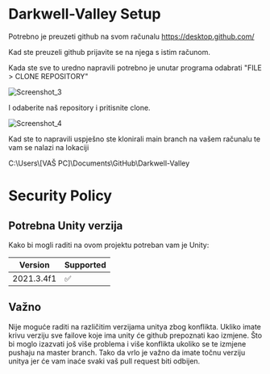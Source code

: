 # Darkwell-Valley Setup

Potrebno je preuzeti github na svom računalu 
          https://desktop.github.com/
          
Kad ste preuzeli github prijavite se na njega s istim računom.

Kada ste sve to uredno napravili potrebno je unutar programa odabrati "FILE > CLONE REPOSITORY"

![Screenshot_3](https://user-images.githubusercontent.com/29728342/196375902-9bcdbf30-059d-426a-b689-db3fb15c816c.png)

I odaberite naš repository i pritisnite clone.

![Screenshot_4](https://user-images.githubusercontent.com/29728342/196375926-13d2c017-6d6c-4810-831a-faea2863ea93.png)


Kad ste to napravili uspješno ste klonirali main branch na vašem računalu te vam se nalazi na lokaciji

C:\Users\\[VAŠ PC]\Documents\GitHub\Darkwell-Valley


# Security Policy

## Potrebna Unity verzija

Kako bi mogli raditi na ovom projektu potreban vam je Unity:

| Version | Supported          |
| ------- | ------------------ |
| 2021.3.4f1 | :white_check_mark: |

## Važno

Nije moguće raditi na različitim verzijama unitya zbog konflikta.
Ukliko imate krivu verziju sve failove koje ima unity će github prepoznati kao izmjene.
Što bi moglo izazvati još više problema i više konflikta ukoliko se te izmjene pushaju na master branch.
Tako da vrlo je važno da imate točnu verziju unitya jer će vam inaće svaki vaš pull request biti odbijen.
